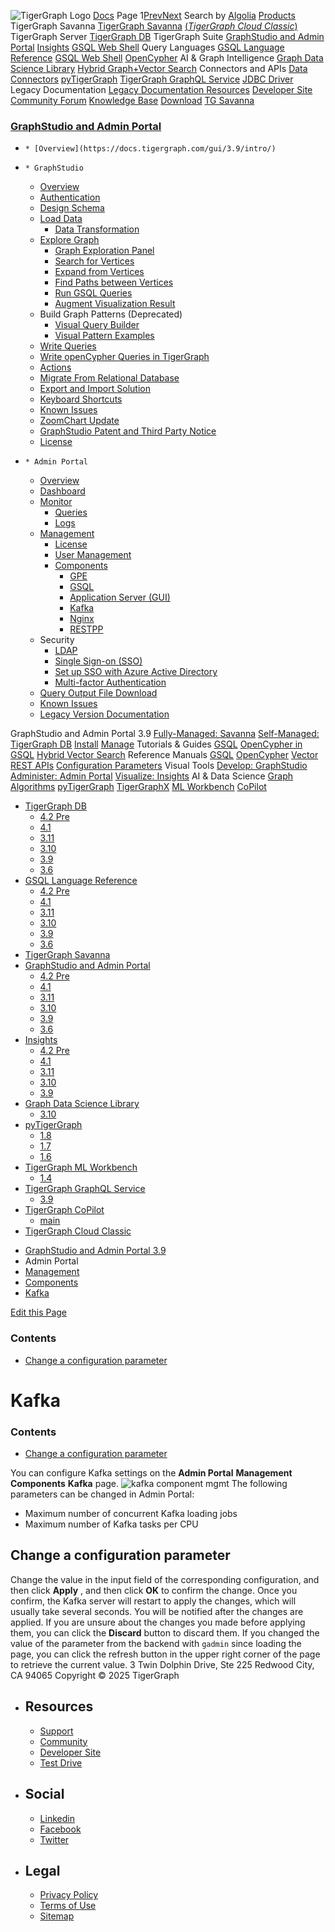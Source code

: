 ![TigerGraph Logo](https://www.tigergraph.com/wp-content/uploads/2020/05/TG_LOGO.svg) [Docs](https://docs.tigergraph.com/home)
Page 1[Prev](https://docs.tigergraph.com/gui/3.9/admin-portal/components/kafka)[Next](https://docs.tigergraph.com/gui/3.9/admin-portal/components/kafka)
Search by [Algolia](https://www.algolia.com/docsearch)
[Products](https://docs.tigergraph.com/gui/3.9/admin-portal/components/kafka)
TigerGraph Savanna
[TigerGraph Savanna](https://docs.tigergraph.com/savanna/main/overview/) [(_TigerGraph Cloud Classic_)](https://docs.tigergraph.com/cloud/main/start/overview)
TigerGraph Server
[TigerGraph DB](https://docs.tigergraph.com/tigergraph-server/4.2/intro/)
TigerGraph Suite
[GraphStudio and Admin Portal](https://docs.tigergraph.com/gui/4.2/intro/) [Insights](https://docs.tigergraph.com/insights/4.2/intro/) [GSQL Web Shell](https://docs.tigergraph.com/tigergraph-server/current/gsql-shell/web)
Query Languages
[GSQL Language Reference](https://docs.tigergraph.com/gsql-ref/4.2/intro/) [GSQL Web Shell](https://docs.tigergraph.com/tigergraph-server/current/gsql-shell/web) [OpenCypher](https://docs.tigergraph.com/gsql-ref/current/opencypher-in-gsql)
AI & Graph Intelligence
[Graph Data Science Library](https://docs.tigergraph.com/graph-ml/3.10/intro/) [Hybrid Graph+Vector Search](https://docs.tigergraph.com/gsql-ref/current/vector/)
Connectors and APIs
[Data Connectors](https://docs.tigergraph.com/tigergraph-server/current/data-loading) [pyTigerGraph](https://docs.tigergraph.com/pytigergraph/1.8/intro/) [TigerGraph GraphQL Service](https://docs.tigergraph.com/graphql/3.9/) [JDBC Driver](https://github.com/tigergraph/ecosys/tree/master/tools/etl/tg-jdbc-driver)
Legacy Documentation
[ Legacy Documentation ](https://docs-legacy.tigergraph.com)
[Resources](https://docs.tigergraph.com/gui/3.9/admin-portal/components/kafka)
[Developer Site](https://dev.tigergraph.com/) [Community Forum](https://community.tigergraph.com/) [Knowledge Base](https://tigergraph.freshdesk.com/support/solutions)
[Download](https://dl.tigergraph.com)
[ TG Savanna](https://savanna.tgcloud.io)
### [GraphStudio and Admin Portal](https://docs.tigergraph.com/gui/3.9/intro/)
  *     * [Overview](https://docs.tigergraph.com/gui/3.9/intro/)
  *     * GraphStudio
      * [Overview](https://docs.tigergraph.com/gui/3.9/graphstudio/overview)
      * [Authentication](https://docs.tigergraph.com/gui/3.9/graphstudio/user-access-management)
      * [Design Schema](https://docs.tigergraph.com/gui/3.9/graphstudio/design-schema)
      * [Load Data](https://docs.tigergraph.com/gui/3.9/graphstudio/load-data)
        * [Data Transformation](https://docs.tigergraph.com/gui/3.9/graphstudio/data-transformation)
      * [Explore Graph](https://docs.tigergraph.com/gui/3.9/graphstudio/explore-graph/README)
        * [Graph Exploration Panel](https://docs.tigergraph.com/gui/3.9/graphstudio/explore-graph/graph-exploration-panel)
        * [Search for Vertices](https://docs.tigergraph.com/gui/3.9/graphstudio/explore-graph/search-for-vertices)
        * [Expand from Vertices](https://docs.tigergraph.com/gui/3.9/graphstudio/explore-graph/expand-from-vertices)
        * [Find Paths between Vertices](https://docs.tigergraph.com/gui/3.9/graphstudio/explore-graph/find-paths-between-vertices)
        * [Run GSQL Queries](https://docs.tigergraph.com/gui/3.9/graphstudio/explore-graph/run-gsql-queries)
        * [Augment Visualization Result](https://docs.tigergraph.com/gui/3.9/graphstudio/explore-graph/augment-visualization-result)
      * Build Graph Patterns (Deprecated)
        * [Visual Query Builder](https://docs.tigergraph.com/gui/3.9/graphstudio/build-graph-patterns/visual-query-builder-overview)
        * [Visual Pattern Examples](https://docs.tigergraph.com/gui/3.9/graphstudio/build-graph-patterns/visual-pattern-examples)
      * [Write Queries](https://docs.tigergraph.com/gui/3.9/graphstudio/write-queries)
      * [Write openCypher Queries in TigerGraph](https://docs.tigergraph.com/gui/3.9/graphstudio/write-open-cypher-queries-in-tigergraph)
      * [Actions](https://docs.tigergraph.com/gui/3.9/graphstudio/actions)
      * [Migrate From Relational Database](https://docs.tigergraph.com/gui/3.9/graphstudio/migrate-from-relational-database)
      * [Export and Import Solution](https://docs.tigergraph.com/gui/3.9/graphstudio/export-and-import-solution)
      * [Keyboard Shortcuts](https://docs.tigergraph.com/gui/3.9/graphstudio/keyboard-shortcuts)
      * [Known Issues](https://docs.tigergraph.com/gui/3.9/graphstudio/known-issues)
      * [ZoomChart Update](https://docs.tigergraph.com/gui/3.9/graphstudio/graphstudio-zoomchart-update)
      * [GraphStudio Patent and Third Party Notice](https://docs.tigergraph.com/gui/3.9/graphstudio/patent-and-third-party-notice)
      * [License](https://docs.tigergraph.com/gui/3.9/graphstudio/license)
  *     * Admin Portal
      * [Overview](https://docs.tigergraph.com/gui/3.9/admin-portal/overview)
      * [Dashboard](https://docs.tigergraph.com/gui/3.9/admin-portal/dashboard)
      * [Monitor](https://docs.tigergraph.com/gui/3.9/admin-portal/monitoring/README)
        * [Queries](https://docs.tigergraph.com/gui/3.9/admin-portal/monitoring/queries)
        * [Logs](https://docs.tigergraph.com/gui/3.9/admin-portal/monitoring/log-viewer)
      * [Management](https://docs.tigergraph.com/gui/3.9/admin-portal/management/README)
        * [License](https://docs.tigergraph.com/gui/3.9/admin-portal/management/license)
        * [User Management](https://docs.tigergraph.com/gui/3.9/admin-portal/management/user-management)
        * [Components](https://docs.tigergraph.com/gui/3.9/admin-portal/components/README)
          * [GPE](https://docs.tigergraph.com/gui/3.9/admin-portal/components/gpe)
          * [GSQL](https://docs.tigergraph.com/gui/3.9/admin-portal/components/gsql)
          * [Application Server (GUI)](https://docs.tigergraph.com/gui/3.9/admin-portal/components/gui)
          * [Kafka](https://docs.tigergraph.com/gui/3.9/admin-portal/components/kafka)
          * [Nginx](https://docs.tigergraph.com/gui/3.9/admin-portal/components/nginx)
          * [RESTPP](https://docs.tigergraph.com/gui/3.9/admin-portal/components/restpp)
      * Security
        * [LDAP](https://docs.tigergraph.com/gui/3.9/admin-portal/security/ldap)
        * [Single Sign-on (SSO)](https://docs.tigergraph.com/gui/3.9/admin-portal/security/sso)
        * [Set up SSO with Azure Active Directory](https://docs.tigergraph.com/gui/3.9/admin-portal/security/sso-aad)
        * [Multi-factor Authentication](https://docs.tigergraph.com/gui/3.9/admin-portal/security/mfa)
      * [Query Output File Download](https://docs.tigergraph.com/gui/3.9/admin-portal/gsql-output-file)
      * [Known Issues](https://docs.tigergraph.com/gui/3.9/admin-portal/known-issues)
    * [Legacy Version Documentation](https://docs.tigergraph.com/gui/3.9/intro/legacy-tg-versions)


GraphStudio and Admin Portal 3.9
[Fully-Managed: Savanna](https://docs.tigergraph.com/savanna/main/overview/)
[Self-Managed: TigerGraph DB](https://docs.tigergraph.com/tigergraph-server/4.2/intro/)
[Install](https://docs.tigergraph.com/tigergraph-server/current/getting-started/) [Manage](https://docs.tigergraph.com/tigergraph-server/current/system-management/)
Tutorials & Guides
[GSQL](https://github.com/tigergraph/ecosys/blob/master/tutorials/GSQL.md) [OpenCypher in GSQL](https://github.com/tigergraph/ecosys/blob/master/tutorials/Cypher.md) [Hybrid Vector Search](https://github.com/tigergraph/ecosys/blob/master/tutorials/VectorSearch.md)
Reference Manuals
[GSQL](https://docs.tigergraph.com/gsql-ref/4.2/intro/) [OpenCypher](https://docs.tigergraph.com/gsql-ref/current/opencypher-in-gsql/) [Vector](https://docs.tigergraph.com/gsql-ref/current/vector/) [REST APIs](https://docs.tigergraph.com/tigergraph-server/current/api/) [Configuration Parameters](https://docs.tigergraph.com/tigergraph-server/current/reference/configuration-parameters)
Visual Tools
[Develop: GraphStudio](https://docs.tigergraph.com/gui/4.2/intro/) [Administer: Admin Portal](https://docs.tigergraph.com/gui/4.2/intro/) [Visualize: Insights](https://docs.tigergraph.com/insights/4.2/intro/)
AI & Data Science
[Graph Algorithms](https://docs.tigergraph.com/graph-ml/3.10/intro/) [pyTigerGraph](https://docs.tigergraph.com/pytigergraph/1.8/intro/) [TigerGraphX](https://github.com/tigergraph/ecosys/blob/master/tutorials/TigerGraphX.md) [ML Workbench](https://docs.tigergraph.com/ml-workbench/1.4/intro/) [CoPilot](https://docs.tigergraph.com/tg-copilot/intro/)
  * [TigerGraph DB](https://docs.tigergraph.com/tigergraph-server/4.2/intro/)
    * [4.2 Pre](https://docs.tigergraph.com/tigergraph-server/4.2/intro/)
    * [4.1](https://docs.tigergraph.com/tigergraph-server/4.1/intro/)
    * [3.11](https://docs.tigergraph.com/tigergraph-server/3.11/intro/)
    * [3.10](https://docs.tigergraph.com/tigergraph-server/3.10/intro/)
    * [3.9](https://docs.tigergraph.com/tigergraph-server/3.9/intro/)
    * [3.6](https://docs.tigergraph.com/tigergraph-server/3.6/intro/)
  * [GSQL Language Reference](https://docs.tigergraph.com/gsql-ref/4.2/intro/)
    * [4.2 Pre](https://docs.tigergraph.com/gsql-ref/4.2/intro/)
    * [4.1](https://docs.tigergraph.com/gsql-ref/4.1/intro/)
    * [3.11](https://docs.tigergraph.com/gsql-ref/3.11/intro/)
    * [3.10](https://docs.tigergraph.com/gsql-ref/3.10/intro/)
    * [3.9](https://docs.tigergraph.com/gsql-ref/3.9/intro/)
    * [3.6](https://docs.tigergraph.com/gsql-ref/3.6/intro/intro)
  * [TigerGraph Savanna](https://docs.tigergraph.com/savanna/main/overview/)
  * [GraphStudio and Admin Portal](https://docs.tigergraph.com/gui/4.2/intro/)
    * [4.2 Pre](https://docs.tigergraph.com/gui/4.2/intro/)
    * [4.1](https://docs.tigergraph.com/gui/4.1/intro/)
    * [3.11](https://docs.tigergraph.com/gui/3.11/intro/)
    * [3.10](https://docs.tigergraph.com/gui/3.10/intro/)
    * [3.9](https://docs.tigergraph.com/gui/3.9/intro/)
    * [3.6](https://docs.tigergraph.com/gui/3.6/graphstudio/overview)
  * [Insights](https://docs.tigergraph.com/insights/4.2/intro/)
    * [4.2 Pre](https://docs.tigergraph.com/insights/4.2/intro/)
    * [4.1](https://docs.tigergraph.com/insights/4.1/intro/)
    * [3.11](https://docs.tigergraph.com/insights/3.11/intro/)
    * [3.10](https://docs.tigergraph.com/insights/3.10/intro/)
    * [3.9](https://docs.tigergraph.com/insights/3.9/intro/)
  * [Graph Data Science Library](https://docs.tigergraph.com/graph-ml/3.10/intro/)
    * [3.10](https://docs.tigergraph.com/graph-ml/3.10/intro/)
  * [pyTigerGraph](https://docs.tigergraph.com/pytigergraph/1.8/intro/)
    * [1.8](https://docs.tigergraph.com/pytigergraph/1.8/intro/)
    * [1.7](https://docs.tigergraph.com/pytigergraph/1.7/intro/)
    * [1.6](https://docs.tigergraph.com/pytigergraph/1.6/intro/)
  * [TigerGraph ML Workbench](https://docs.tigergraph.com/ml-workbench/1.4/intro/)
    * [1.4](https://docs.tigergraph.com/ml-workbench/1.4/intro/)
  * [TigerGraph GraphQL Service](https://docs.tigergraph.com/graphql/3.9/)
    * [3.9](https://docs.tigergraph.com/graphql/3.9/)
  * [TigerGraph CoPilot](https://docs.tigergraph.com/tg-copilot/intro/)
    * [main](https://docs.tigergraph.com/tg-copilot/intro/)
  * [TigerGraph Cloud Classic](https://docs.tigergraph.com/cloud/main/start/overview)


[](https://docs.tigergraph.com/home/)
  * [GraphStudio and Admin Portal 3.9](https://docs.tigergraph.com/gui/3.9/intro/)
  * Admin Portal
  * [Management](https://docs.tigergraph.com/gui/3.9/admin-portal/management/README)
  * [Components](https://docs.tigergraph.com/gui/3.9/admin-portal/components/README)
  * [Kafka](https://docs.tigergraph.com/gui/3.9/admin-portal/components/kafka)


[Edit this Page](https://github.com/tigergraph/gui-docs/edit/3.9/modules/admin-portal/pages/components/kafka.adoc)
### Contents
  * [Change a configuration parameter](https://docs.tigergraph.com/gui/3.9/admin-portal/components/kafka#_change_a_configuration_parameter)


# Kafka
### Contents
  * [Change a configuration parameter](https://docs.tigergraph.com/gui/3.9/admin-portal/components/kafka#_change_a_configuration_parameter)


You can configure Kafka settings on the **Admin Portal** **Management** **Components** **Kafka** page.
![kafka component mgmt](https://docs.tigergraph.com/gui/3.9/admin-portal/_images/kafka-component-mgmt.png)
The following parameters can be changed in Admin Portal:
  * Maximum number of concurrent Kafka loading jobs
  * Maximum number of Kafka tasks per CPU


## [](https://docs.tigergraph.com/gui/3.9/admin-portal/components/kafka#_change_a_configuration_parameter)Change a configuration parameter
Change the value in the input field of the corresponding configuration, and then click **Apply** , and then click **OK** to confirm the change.
Once you confirm, the Kafka server will restart to apply the changes, which will usually take several seconds. You will be notified after the changes are applied.
If you are unsure about the changes you made before applying them, you can click the **Discard** button to discard them. If you changed the value of the parameter from the backend with `gadmin` since loading the page, you can click the refresh button in the upper right corner of the page to retrieve the current value.
3 Twin Dolphin Drive, Ste 225 Redwood City, CA 94065 
Copyright © 2025 TigerGraph
  * ## Resources
    * [Support](https://www.tigergraph.com/support/)
    * [Community](https://community.tigergraph.com/)
    * [Developer Site](https://dev.tigergraph.com/)
    * [Test Drive](https://testdrive.tigergraph.com/)
  * ## Social
    * [Linkedin](https://www.linkedin.com/company/tigergraph/)
    * [Facebook](https://www.facebook.com/TigerGraphDB/)
    * [Twitter](https://twitter.com/tigergraphdb)
  * ## Legal
    * [Privacy Policy](https://www.tigergraph.com/privacy-policy/)
    * [Terms of Use](https://www.tigergraph.com/terms/)
    * [Sitemap](https://docs.tigergraph.com/sitemap.xml)


